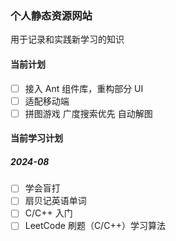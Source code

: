 ### 个人静态资源网站

用于记录和实践新学习的知识

#### 当前计划

- [ ] 接入 Ant 组件库，重构部分 UI
- [ ] 适配移动端
- [ ] 拼图游戏 广度搜索优先 自动解图

#### 当前学习计划

##### 2024-08

- [ ] 学会盲打
- [ ] 扇贝记英语单词
- [ ] C/C++ 入门
- [ ] LeetCode 刷题（C/C++）学习算法
